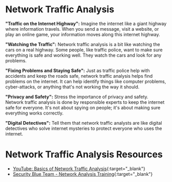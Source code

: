 # Network Traffic Analysis

**"Traffic on the Internet Highway":** Imagine the internet like a giant highway where information travels. When you send a message, visit a website, or play an online game, your information moves along this internet highway.

**"Watching the Traffic":** Network traffic analysis is a bit like watching the cars on a real highway. Some people, like traffic police, want to make sure everything is safe and working well. They watch the cars and look for any problems.

**"Fixing Problems and Staying Safe":** Just as traffic police help with accidents and keep the roads safe, network traffic analysis helps find problems on the internet. It can help identify things like computer problems, cyber-attacks, or anything that's not working the way it should.

**"Privacy and Safety":** Stress the importance of privacy and safety. Network traffic analysis is done by responsible experts to keep the internet safe for everyone. It's not about spying on people; it's about making sure everything works correctly.

**"Digital Detectives":** Tell them that network traffic analysts are like digital detectives who solve internet mysteries to protect everyone who uses the internet.

# Network Traffic Analysis Resources

- [YouTube: Basics of Network Traffic Analysis](https://www.youtube.com/watch?v=o-QNMSPbOGY){:target="_blank"}
- [Security Blue Team - Network Analysis Training](https://www.securityblue.team/courses/network-analysis-training-beginner){:target="_blank"}
